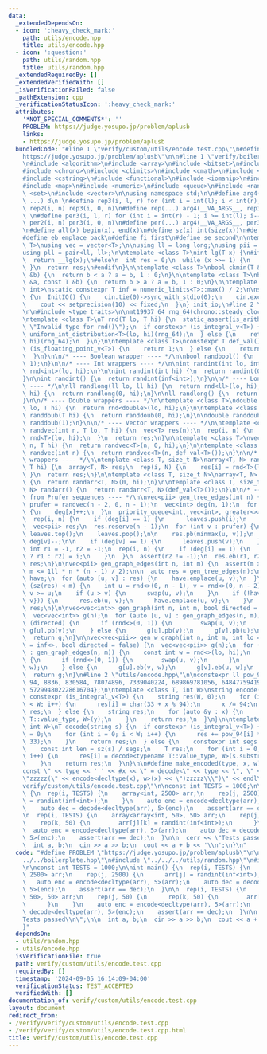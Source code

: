 ```yaml
---
data:
  _extendedDependsOn:
  - icon: ':heavy_check_mark:'
    path: utils/encode.hpp
    title: utils/encode.hpp
  - icon: ':question:'
    path: utils/random.hpp
    title: utils/random.hpp
  _extendedRequiredBy: []
  _extendedVerifiedWith: []
  _isVerificationFailed: false
  _pathExtension: cpp
  _verificationStatusIcon: ':heavy_check_mark:'
  attributes:
    '*NOT_SPECIAL_COMMENTS*': ''
    PROBLEM: https://judge.yosupo.jp/problem/aplusb
    links:
    - https://judge.yosupo.jp/problem/aplusb
  bundledCode: "#line 1 \"verify/custom/utils/encode.test.cpp\"\n#define PROBLEM \"\
    https://judge.yosupo.jp/problem/aplusb\"\n\n#line 1 \"verify/boilerplate.hpp\"\
    \n#include <algorithm>\n#include <array>\n#include <bitset>\n#include <cassert>\n\
    #include <chrono>\n#include <climits>\n#include <cmath>\n#include <cstdint>\n\
    #include <cstring>\n#include <functional>\n#include <iomanip>\n#include <iostream>\n\
    #include <map>\n#include <numeric>\n#include <queue>\n#include <random>\n#include\
    \ <set>\n#include <vector>\n\nusing namespace std;\n\n#define arg4(a, b, c, d,\
    \ ...) d\n \n#define rep3(i, l, r) for (int i = int(l); i < int(r); i++)\n#define\
    \ rep2(i, n) rep3(i, 0, n)\n#define rep(...) arg4(__VA_ARGS__, rep3, rep2) (__VA_ARGS__)\n\
    \ \n#define per3(i, l, r) for (int i = int(r) - 1; i >= int(l); i--)\n#define\
    \ per2(i, n) per3(i, 0, n)\n#define per(...) arg4(__VA_ARGS__, per3, per2) (__VA_ARGS__)\n\
    \n#define all(x) begin(x), end(x)\n#define sz(x) int(size(x))\n#define pb push_back\n\
    #define eb emplace_back\n#define fi first\n#define se second\n\ntemplate <class\
    \ T>\nusing vec = vector<T>;\n\nusing ll = long long;\nusing pii = pair<int, int>;\n\
    using pll = pair<ll, ll>;\n\ntemplate <class T>\nint lg(T x) {\n#if __has_builtin(__lg)\n\
    \  return __lg(x);\n#else\n  int res = 0;\n  while (x >>= 1) {\n    res++;\n \
    \ }\n  return res;\n#endif\n}\n\ntemplate <class T>\nbool ckmin(T &a, const T\
    \ &b) {\n  return b < a ? a = b, 1 : 0;\n}\n\ntemplate <class T>\nbool ckmax(T\
    \ &a, const T &b) {\n  return b > a ? a = b, 1 : 0;\n}\n\ntemplate <class T =\
    \ int>\nstatic constexpr T inf = numeric_limits<T>::max() / 2;\n\nstruct InitIO\
    \ {\n  InitIO() {\n    cin.tie(0)->sync_with_stdio(0);\n    cin.exceptions(cin.failbit);\n\
    \    cout << setprecision(10) << fixed;\n  }\n} init_io;\n#line 2 \"utils/random.hpp\"\
    \n\n#include <type_traits>\n\nmt19937_64 rng_64(chrono::steady_clock::now().time_since_epoch().count());\n\
    \ntemplate <class T>\nT rnd(T lo, T hi) {\n  static_assert(is_arithmetic_v<T>,\
    \ \"Invalid type for rnd()\");\n  if constexpr (is_integral_v<T>) {\n    return\
    \ uniform_int_distribution<T>(lo, hi)(rng_64);\n  } else {\n    return uniform_real_distribution<T>(lo,\
    \ hi)(rng_64);\n  }\n}\n\ntemplate <class T>\nconstexpr T def_val() {\n  if constexpr\
    \ (is_floating_point_v<T>) {\n    return 1;\n  } else {\n    return inf<T>;\n\
    \  }\n}\n\n/* ---- Boolean wrapper ---- */\n\nbool randbool() {\n  return rnd<int>(0,\
    \ 1);\n}\n\n/* ---- Int wrappers ---- */\n\nint randint(int lo, int hi) {\n  return\
    \ rnd<int>(lo, hi);\n}\n\nint randint(int hi) {\n  return randint(0, hi - 1);\n\
    }\n\nint randint() {\n  return randint(inf<int>);\n}\n\n/* ---- Long long wrappers\
    \ ---- */\n\nll randlong(ll lo, ll hi) {\n  return rnd<ll>(lo, hi);\n}\n\nll randlong(ll\
    \ hi) {\n  return randlong(0, hi);\n}\n\nll randlong() {\n  return randlong(inf<ll>);\n\
    }\n\n/* ---- Double wrappers ---- */\n\ntemplate <class T>\ndouble randdoub(T\
    \ lo, T hi) {\n  return rnd<double>(lo, hi);\n}\n\ntemplate <class T>\ndouble\
    \ randdoub(T hi) {\n  return randdoub(0, hi);\n}\n\ndouble randdoub() {\n  return\
    \ randdoub(1);\n}\n\n/* ---- Vector wrappers ---- */\n\ntemplate <class T>\nvec<T>\
    \ randvec(int n, T lo, T hi) {\n  vec<T> res(n);\n  rep(i, n) {\n    res[i] =\
    \ rnd<T>(lo, hi);\n  }\n  return res;\n}\n\ntemplate <class T>\nvec<T> randvec(int\
    \ n, T hi) {\n  return randvec<T>(n, 0, hi);\n}\n\ntemplate <class T>\nvec<T>\
    \ randvec(int n) {\n  return randvec<T>(n, def_val<T>());\n}\n\n/* ---- Array\
    \ wrappers ---- */\n\ntemplate <class T, size_t N>\narray<T, N> randarr(T lo,\
    \ T hi) {\n  array<T, N> res;\n  rep(i, N) {\n    res[i] = rnd<T>(lo, hi);\n \
    \ }\n  return res;\n}\n\ntemplate <class T, size_t N>\narray<T, N> randarr(T hi)\
    \ {\n  return randarr<T, N>(0, hi);\n}\n\ntemplate <class T, size_t N>\narray<T,\
    \ N> randarr() {\n  return randarr<T, N>(def_val<T>());\n}\n\n/* ---- Graph generation\
    \ from Prufer sequences ---- */\n\nvec<pii> gen_tree_edges(int n) {\n  const vec<int>\
    \ prufer = randvec(n - 2, 0, n - 1);\n  vec<int> deg(n, 1);\n  for (int x : prufer)\
    \ {\n    deg[x]++;\n  }\n  priority_queue<int, vec<int>, greater<>> leaves;\n\
    \  rep(i, n) {\n    if (deg[i] == 1) {\n      leaves.push(i);\n    }\n  }\n\n\
    \  vec<pii> res;\n  res.reserve(n - 1);\n  for (int v : prufer) {\n    int u =\
    \ leaves.top();\n    leaves.pop();\n\n    res.pb(minmax(u, v));\n    deg[u]--,\
    \ deg[v]--;\n\n    if (deg[v] == 1) {\n      leaves.push(v);\n    }\n  }\n\n \
    \ int r1 = -1, r2 = -1;\n  rep(i, n) {\n    if (deg[i] == 1) {\n      (r1 == -1\
    \ ? r1 : r2) = i;\n    }\n  }\n  assert(r2 != -1);\n  res.eb(r1, r2);\n\n  return\
    \ res;\n}\n\nvec<pii> gen_graph_edges(int n, int m) {\n  assert(m >= n - 1 &&\
    \ m <= 1ll * n * (n - 1) / 2);\n\n  auto res = gen_tree_edges(n);\n  set<pii>\
    \ have;\n  for (auto [u, v] : res) {\n    have.emplace(u, v);\n  }\n\n  while\
    \ (sz(res) < m) {\n    int u = rnd<>(0, n - 1), v = rnd<>(0, n - 2);\n    v +=\
    \ v >= u;\n    if (u > v) {\n      swap(u, v);\n    }\n    if (!have.count({u,\
    \ v})) {\n      res.eb(u, v);\n      have.emplace(u, v);\n    }\n  }\n  return\
    \ res;\n}\n\nvec<vec<int>> gen_graph(int n, int m, bool directed = false) {\n\
    \  vec<vec<int>> g(n);\n  for (auto [u, v] : gen_graph_edges(n, m)) {\n    if\
    \ (directed) {\n      if (rnd<>(0, 1)) {\n        swap(u, v);\n      }\n     \
    \ g[u].pb(v);\n    } else {\n      g[u].pb(v);\n      g[v].pb(u);\n    }\n  }\n\
    \  return g;\n}\n\nvec<vec<pii>> gen_w_graph(int n, int m, int lo = 1, int hi\
    \ = inf<>, bool directed = false) {\n  vec<vec<pii>> g(n);\n  for (auto [u, v]\
    \ : gen_graph_edges(n, m)) {\n    const int w = rnd<>(lo, hi);\n    if (directed)\
    \ {\n      if (rnd<>(0, 1)) {\n        swap(u, v);\n      }\n      g[u].eb(v,\
    \ w);\n    } else {\n      g[u].eb(v, w);\n      g[v].eb(u, w);\n    }\n  }\n\
    \  return g;\n}\n#line 2 \"utils/encode.hpp\"\n\nconstexpr ll pow_94[10] = {1,\
    \ 94, 8836, 830584, 78074896, 7339040224, 689869781056, 64847759419264, 6095689385410816,\
    \ 572994802228616704};\n\ntemplate <class T, int W>\nstring encode(T x) {\n  if\
    \ constexpr (is_integral_v<T>) {\n    string res(W, 0);\n    for (int i = 0; i\
    \ < W; i++) {\n      res[i] = char(33 + x % 94);\n      x /= 94;\n    }\n    return\
    \ res;\n  } else {\n    string res;\n    for (auto &y : x) {\n      res += encode<typename\
    \ T::value_type, W>(y);\n    }\n    return res;\n  }\n}\n\ntemplate <class T,\
    \ int W>\nT decode(string s) {\n  if constexpr (is_integral_v<T>) {\n    T res\
    \ = 0;\n    for (int i = 0; i < W; i++) {\n      res += pow_94[i] * ll(s[i] -\
    \ 33);\n    }\n    return res;\n  } else {\n    constexpr int segs = tuple_size_v<T>;\n\
    \    const int len = sz(s) / segs;\n    T res;\n    for (int i = 0; i < segs;\
    \ i++) {\n      res[i] = decode<typename T::value_type, W>(s.substr(len * i, len));\n\
    \    }\n    return res;\n  }\n}\n\n#define make_encoded(type, x, w) cout << \"\
    const \" << type << ' ' << #x << \" = decode<\" << type << \", \" << w << \">(R\\\
    \"zzzzz(\" << encode<decltype(x), w>(x) << \")zzzzz\\\")\" << endl\n#line 6 \"\
    verify/custom/utils/encode.test.cpp\"\n\nconst int TESTS = 1000;\n\nint main()\
    \ {\n  rep(i, TESTS) {\n    array<int, 2500> arr;\n    rep(j, 2500) {\n      arr[j]\
    \ = randint(inf<int>);\n    }\n    auto enc = encode<decltype(arr), 5>(arr);\n\
    \    auto dec = decode<decltype(arr), 5>(enc);\n    assert(arr == dec);\n  }\n\
    \n  rep(i, TESTS) {\n    array<array<int, 50>, 50> arr;\n    rep(j, 50) {\n  \
    \    rep(k, 50) {\n        arr[j][k] = randint(inf<int>);\n      }\n    }\n  \
    \  auto enc = encode<decltype(arr), 5>(arr);\n    auto dec = decode<decltype(arr),\
    \ 5>(enc);\n    assert(arr == dec);\n  }\n\n  cerr << \"Tests passed\\n\";\n\n\
    \  int a, b;\n  cin >> a >> b;\n  cout << a + b << '\\n';\n}\n"
  code: "#define PROBLEM \"https://judge.yosupo.jp/problem/aplusb\"\n\n#include \"\
    ../../boilerplate.hpp\"\n#include \"../../../utils/random.hpp\"\n#include \"../../../utils/encode.hpp\"\
    \n\nconst int TESTS = 1000;\n\nint main() {\n  rep(i, TESTS) {\n    array<int,\
    \ 2500> arr;\n    rep(j, 2500) {\n      arr[j] = randint(inf<int>);\n    }\n \
    \   auto enc = encode<decltype(arr), 5>(arr);\n    auto dec = decode<decltype(arr),\
    \ 5>(enc);\n    assert(arr == dec);\n  }\n\n  rep(i, TESTS) {\n    array<array<int,\
    \ 50>, 50> arr;\n    rep(j, 50) {\n      rep(k, 50) {\n        arr[j][k] = randint(inf<int>);\n\
    \      }\n    }\n    auto enc = encode<decltype(arr), 5>(arr);\n    auto dec =\
    \ decode<decltype(arr), 5>(enc);\n    assert(arr == dec);\n  }\n\n  cerr << \"\
    Tests passed\\n\";\n\n  int a, b;\n  cin >> a >> b;\n  cout << a + b << '\\n';\n\
    }"
  dependsOn:
  - utils/random.hpp
  - utils/encode.hpp
  isVerificationFile: true
  path: verify/custom/utils/encode.test.cpp
  requiredBy: []
  timestamp: '2024-09-05 16:14:09-04:00'
  verificationStatus: TEST_ACCEPTED
  verifiedWith: []
documentation_of: verify/custom/utils/encode.test.cpp
layout: document
redirect_from:
- /verify/verify/custom/utils/encode.test.cpp
- /verify/verify/custom/utils/encode.test.cpp.html
title: verify/custom/utils/encode.test.cpp
---
```

